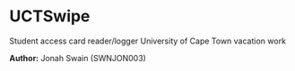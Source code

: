# UCTSwipe
Student access card reader/logger
University of Cape Town vacation work

**Author:** Jonah Swain (SWNJON003)
